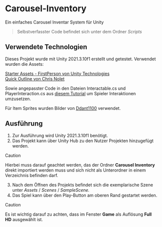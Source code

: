 # Carousel-Inventory
Ein einfaches Carousel Inventar System für Unity

> Selbstverfasster Code befindet sich unter dem Ordner *Scripts*

## Verwendete Technologien
Dieses Projekt wurde mit Unity 2021.3.10f1 erstellt und getestet.
Verwendet wurden die Assets:

[Starter Assets - FirstPerson von Unity Technologies](https://assetstore.unity.com/packages/essentials/starter-assets-firstperson-updates-in-new-charactercontroller-pa-196525) \
[Quick Outline von Chris Nolet](https://assetstore.unity.com/packages/tools/particles-effects/quick-outline-115488)

Sowie angepasster Code in den Dateien Interactable.cs und PlayerInteraction.cs aus [diesem Tutorial](https://www.youtube.com/watch?v=b7Yf6BFx6js) um Spieler Interaktionen umzusetzen.

Für Item Sprites wurden Bilder von [Ddant1100](https://ddant1100.itch.io/) verwendet.

## Ausführung
1. Zur Ausführung wird Unity 2021.3.10f1 benötigt.
2. Das Projekt kann über Unity Hub zu den Nutzer Projekten hinzugefügt werden. 
> [!CAUTION]
> Hierbei muss darauf geachtet werden, das der Ordner **Carousel Inventory** direkt importiert werden muss und sich nicht als Unterordner in einem Verzeichnis befinden darf.

3. Nach dem Öffnen des Projekts befindet sich die exemplarische Szene unter *Assets* / *Scenes* / *SampleScene.* 
4. Das Spiel kann über den Play-Button am oberen Rand gestartet werden.
> [!CAUTION]
> Es ist wichtig darauf zu achten, dass im Fenster **Game** als Auflösung **Full HD** ausgewählt ist.
